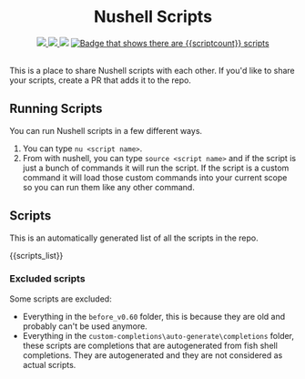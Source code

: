<h1 align="center">Nushell Scripts</h1>
<div align="center">
	<a href="https://github.com/nushell/nu_scripts/issues">
		<img src="https://img.shields.io/github/issues/nushell/nu_scripts?label=Issues">
	</a>
	<a href="https://github.com/nushell/nu_scripts/pulls">
		<img src="https://img.shields.io/github/issues-pr/nushell/nu_scripts?color=brightgreen">
	</a>
	<img src="https://img.shields.io/github/stars/nushell/nu_scripts?color=yellow&label=Stars">
	<a href="#excluded-scripts">
		<img src="https://img.shields.io/badge/Scripts-{{scriptcount}}*-blue" title="Some scripts are excluded. Click for more info." alt="Badge that shows there are {{scriptcount}} scripts">
	</a>
</div>
<br>

This is a place to share Nushell scripts with each other. If you'd like to share your scripts, create a PR that adds it to the repo.

## Running Scripts

You can run Nushell scripts in a few different ways.

1. You can type `nu <script name>`.
2. From with nushell, you can type `source <script name>` and if the script is just a bunch of commands it will run the script. If the script is a custom command it will load those custom commands into your current scope so you can run them like any other command.

## Scripts

This is an automatically generated list of all the scripts in the repo.

{{scripts_list}}

<!-- TODO: Finish this part

### Help Improve This List

Most of these scripts don't have descriptions, it will be great if you could help out with adding descriptions to these scripts.
-->

### Excluded scripts

Some scripts are excluded:

- Everything in the `before_v0.60` folder, this is because they are old and probably can't be used anymore.
- Everything in the `custom-completions\auto-generate\completions` folder, these scripts are completions that are autogenerated from fish shell completions. They are autogenerated and they are not considered as actual scripts.
